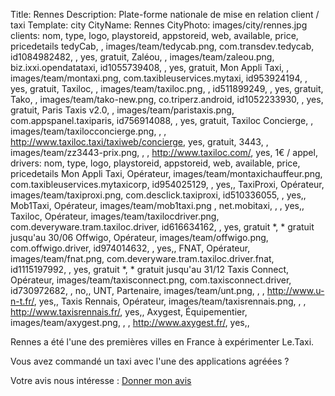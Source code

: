 Title: Rennes
Description: Plate-forme nationale de mise en relation client / taxi
Template: city
CityName: Rennes
CityPhoto: images/city/rennes.jpg
clients: nom, type, logo, playstoreid, appstoreid, web, available, price, pricedetails
    tedyCab, , images/team/tedycab.png, com.transdev.tedycab, id1084982482, , yes, gratuit,
    Zaléou, , images/team/zaleou.png, biz.ixxi.opendatataxi, id1055739408, , yes, gratuit,
    Mon Appli Taxi, , images/team/montaxi.png, com.taxibleuservices.mytaxi, id953924194, , yes, gratuit,
    Taxiloc, , images/team/taxiloc.png, , id511899249, , yes, gratuit,
    Tako, , images/team/tako-new.png, co.triperz.android, id1052233930, , yes, gratuit,
    Paris Taxis v2.0, , images/team/paristaxis.png, com.appspanel.taxiparis, id756914088, , yes, gratuit,
    Taxiloc Concierge, , images/team/taxilocconcierge.png, , , http://www.taxiloc.taxi/taxiweb/concierge, yes, gratuit,
    3443, , images/team/zz3443-prix.png, , , http://www.taxiloc.com/, yes, 1€ / appel,
drivers: nom, type, logo, playstoreid, appstoreid, web, available, price, pricedetails
    Mon Appli Taxi, Opérateur, images/team/montaxichauffeur.png, com.taxibleuservices.mytaxicorp, id954025129, , yes,,
    TaxiProxi, Opérateur, images/team/taxiproxi.png, com.desclick.taxiproxi, id510336055, , yes,,
    Mob1Taxi, Opérateur, images/team/mob1taxi.png , net.mobitaxi, , , yes,,
    Taxiloc, Opérateur, images/team/taxilocdriver.png, com.deveryware.tram.taxiloc.driver, id616634162, , yes, gratuit *, * gratuit jusqu'au 30/06
    Offwigo, Opérateur, images/team/offwigo.png, com.offwigo.driver, id974014632, , yes,,
    FNAT, Opérateur, images/team/fnat.png, com.deveryware.tram.taxiloc.driver.fnat, id1115197992, , yes, gratuit *, * gratuit jusqu'au 31/12
    Taxis Connect, Opérateur, images/team/taxisconnect.png, com.taxisconnect.driver, id730972682, , no,,
    UNT, Partenaire, images/team/unt.png, , , http://www.u-n-t.fr/, yes,,
    Taxis Rennais, Opérateur, images/team/taxisrennais.png, , , http://www.taxisrennais.fr/, yes,,
    Axygest, Équipementier, images/team/axygest.png, , , http://www.axygest.fr/, yes,,

Rennes a été l'une des premières villes en France à expérimenter Le.Taxi.

Vous avez commandé un taxi avec l'une des applications agréées ?

Votre avis nous intéresse : <a href="https://docs.google.com/forms/d/19ZuQSpQ5vcIq4DQdo-Fohlg25N_7io-9cpoXGFPAmzM/viewform" class="button">
<span><i class="fa fa-thumbs-up"></i></span>Donner mon avis</a>
